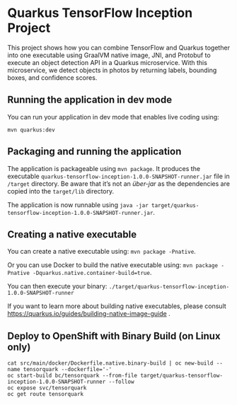 # Quarkus TensorFlow Inception Project

This project shows how you can combine TensorFlow and Quarkus together into one executable using GraalVM native image, 
JNI, and Protobuf to execute an object detection API in a Quarkus microservice. With this microservice, we detect 
objects in photos by returning labels, bounding boxes, and confidence scores.

## Running the application in dev mode

You can run your application in dev mode that enables live coding using:
```
mvn quarkus:dev
```

## Packaging and running the application

The application is packageable using `mvn package`.
It produces the executable `quarkus-tensorflow-inception-1.0.0-SNAPSHOT-runner.jar` file in `/target` directory.
Be aware that it’s not an _über-jar_ as the dependencies are copied into the `target/lib` directory.

The application is now runnable using `java -jar target/quarkus-tensorflow-inception-1.0.0-SNAPSHOT-runner.jar`.

## Creating a native executable

You can create a native executable using: `mvn package -Pnative`.

Or you can use Docker to build the native executable using: `mvn package -Pnative -Dquarkus.native.container-build=true`.

You can then execute your binary: `./target/quarkus-tensorflow-inception-1.0.0-SNAPSHOT-runner`

If you want to learn more about building native executables, please consult https://quarkus.io/guides/building-native-image-guide .

## Deploy to OpenShift with Binary Build (on Linux only)

```
cat src/main/docker/Dockerfile.native.binary-build | oc new-build --name tensorquark --dockerfile='-'
oc start-build bc/tensorquark --from-file target/quarkus-tensorflow-inception-1.0.0-SNAPSHOT-runner --follow
oc expose svc/tensorquark
oc get route tensorquark
```
